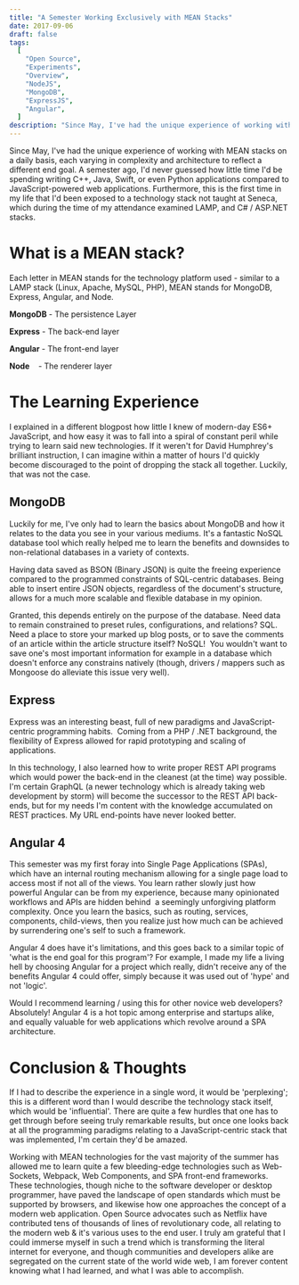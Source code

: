 ```yaml
---
title: "A Semester Working Exclusively with MEAN Stacks"
date: 2017-09-06
draft: false
tags:
  [
    "Open Source",
    "Experiments",
    "Overview",
    "NodeJS",
    "MongoDB",
    "ExpressJS",
    "Angular",
  ]
description: "Since May, I've had the unique experience of working with MEAN stacks on a daily basis, each varying in complexity and architecture to reflect a different end goal. A semester ago, I'd never guessed how little time I'd be spending writing C++, Java, Swift, or even Python applications compared to JavaScript-powered web applications. Furthermore, this is the first time in my life that I'd been exposed to a technology stack not taught at Seneca, which during the time of my attendance examined LAMP, and C# / ASP.NET stacks."
---
```


Since May, I've had the unique experience of working with MEAN stacks on a daily basis, each varying in complexity and architecture to reflect a different end goal. A semester ago, I'd never guessed how little time I'd be spending writing C++, Java, Swift, or even Python applications compared to JavaScript-powered web applications. Furthermore, this is the first time in my life that I'd been exposed to a technology stack not taught at Seneca, which during the time of my attendance examined LAMP, and C# / ASP.NET stacks.

# What is a MEAN stack?

Each letter in MEAN stands for the technology platform used - similar to a LAMP stack (Linux, Apache, MySQL, PHP), MEAN stands for MongoDB, Express, Angular, and Node.

**MongoDB** - The persistence Layer

**Express** - The back-end layer

**Angular** - The front-end layer

**Node**    - The renderer layer

# The Learning Experience

I explained in a different blogpost how little I knew of modern-day ES6+ JavaScript, and how easy it was to fall into a spiral of constant peril while trying to learn said new technologies. If it weren't for David Humphrey's brilliant instruction, I can imagine within a matter of hours I'd quickly become discouraged to the point of dropping the stack all together. Luckily, that was not the case.

## MongoDB

Luckily for me, I've only had to learn the basics about MongoDB and how it relates to the data you see in your various mediums. It's a fantastic NoSQL database tool which really helped me to learn the benefits and downsides to non-relational databases in a variety of contexts.

Having data saved as BSON (Binary JSON) is quite the freeing experience compared to the programmed constraints of SQL-centric databases. Being able to insert entire JSON objects, regardless of the document's structure, allows for a much more scalable and flexible database in my opinion.

Granted, this depends entirely on the purpose of the database. Need data to remain constrained to preset rules, configurations, and relations? SQL. Need a place to store your marked up blog posts, or to save the comments of an article within the article structure itself? NoSQL!  You wouldn't want to save one's most important information for example in a database which doesn't enforce any constrains natively (though, drivers / mappers such as Mongoose do alleviate this issue very well).

## Express

Express was an interesting beast, full of new paradigms and JavaScript-centric programming habits.  Coming from a PHP / .NET background, the flexibility of Express allowed for rapid prototyping and scaling of applications.

In this technology, I also learned how to write proper REST API programs which would power the back-end in the cleanest (at the time) way possible. I'm certain GraphQL (a newer technology which is already taking web development by storm) will become the successor to the REST API back-ends, but for my needs I'm content with the knowledge accumulated on REST practices. My URL end-points have never looked better.

## Angular 4

This semester was my first foray into Single Page Applications (SPAs), which have an internal routing mechanism allowing for a single page load to access most if not all of the views. You learn rather slowly just how powerful Angular can be from my experience, because many opinionated workflows and APIs are hidden behind  a seemingly unforgiving platform complexity. Once you learn the basics, such as routing, services, components, child-views, then you realize just how much can be achieved by surrendering one's self to such a framework.

Angular 4 does have it's limitations, and this goes back to a similar topic of 'what is the end goal for this program'? For example, I made my life a living hell by choosing Angular for a project which really, didn't receive any of the benefits Angular 4 could offer, simply because it was used out of 'hype' and not 'logic'.

Would I recommend learning / using this for other novice web developers? Absolutely! Angular 4 is a hot topic among enterprise and startups alike, and equally valuable for web applications which revolve around a SPA architecture.

# Conclusion & Thoughts

If I had to describe the experience in a single word, it would be 'perplexing'; this is a different word than I would describe the technology stack itself, which would be 'influential'. There are quite a few hurdles that one has to get through before seeing truly remarkable results, but once one looks back at all the programming paradigms relating to a JavaScript-centric stack that was implemented, I'm certain they'd be amazed.

Working with MEAN technologies for the vast majority of the summer has allowed me to learn quite a few bleeding-edge technologies such as Web-Sockets, Webpack, Web Components, and SPA front-end frameworks. These technologies, though niche to the software developer or desktop programmer, have paved the landscape of open standards which must be supported by browsers, and likewise how one approaches the concept of a modern web application. Open Source advocates such as Netflix have contributed tens of thousands of lines of revolutionary code, all relating to the modern web & it's various uses to the end user. I truly am grateful that I could immerse myself in such a trend which is transforming the literal internet for everyone, and though communities and developers alike are segregated on the current state of the world wide web, I am forever content knowing what I had learned, and what I was able to accomplish.
